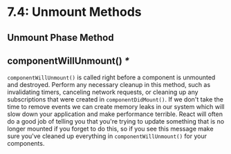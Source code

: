 # 7.4: Unmount Methods

## Unmount Phase Method

## componentWillUnmount\(\) _\*_

`componentWillUnmount()` is called right before a component is unmounted and destroyed. Perform any necessary cleanup in this method, such as invalidating timers, canceling network requests, or cleaning up any subscriptions that were created in `componentDidMount()`. If we don't take the time to remove events we can create memory leaks in our system which will slow down your application and make performance terrible. React will often do a good job of telling you that you're trying to update something that is no longer mounted if you forget to do this, so if you see this message make sure you've cleaned up everything in `componentWillUnmount()` for your components.

